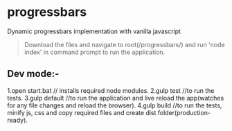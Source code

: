 # progressbars
Dynamic progressbars implementation with vanilla javascript

> Download the files and navigate to root(/progressbars/) and run 'node index' in command prompt to run the application.

Dev mode:-
---------

1.open start.bat  // installs required node modules.
2.gulp test //to run the tests.
3.gulp default //to run the application and live reload the app(watches for any file changes and reload the browser).
4.gulp build //to run the tests, minify js, css and copy required files and create dist folder(production-ready).


